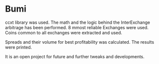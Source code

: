 # Bumi

ccxt library was used.
The math and the logic behind the InterExchange arbitrage has been performed.
8 mmost reliable Exchanges were used.
Coins common to all exchanges were extracted and used.

Spreads and their volume for best profitability was calculated.
The results were printed.

It is an open project for future and further tweaks and developments.
